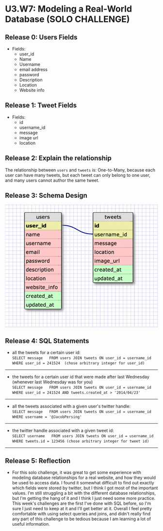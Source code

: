 # U3.W7: Modeling a Real-World Database (SOLO CHALLENGE)

## Release 0: Users Fields
 * Fields:
 	* user_id
 	* Name
 	* Username
 	* email address
 	* password
 	* Description
 	* Location
 	* Website info

## Release 1: Tweet Fields
 * Fields:
 	* id
 	* username_id
 	* message
 	* image url
 	* location

## Release 2: Explain the relationship
The relationship between `users` and `tweets` is: 
One-to-Many, because each user can have many tweets, but each tweet can only belong to one user, and many users cannot author the same tweet.


## Release 3: Schema Design
![schema](../imgs/challenge3.png)

## Release 4: SQL Statements
<!-- Include your SQL Statements. How can you make markdown files show blocks of code? -->
* all the tweets for a certain user id:  
	`SELECT message  
	FROM users JOIN tweets ON user_id = username_id  
	WHERE user_id = 241524 
(chose arbitrary integer for user_id)`  

* * *

* the tweets for a certain user id that were made after last Wednesday (whenever last Wednesday was for you)  
	`SELECT message  
	FROM users JOIN tweets ON user_id = username_id  
	WHERE user_id = 241524 AND tweets.created_at > '2014/04/23'`   

* * *

* all the tweets associated with a given user's twitter handle:  
	`SELECT message  
	FROM users JOIN tweets ON user_id = username_id  
	WHERE username = '@JacobPersing'`  

* * *

* the twitter handle associated with a given tweet id:  
	`SELECT username  
	FROM users JOIN tweets ON user_id = username_id  
	WHERE tweets.id = 123456 (chose arbitrary integer for tweet id)`   

* * * 

## Release 5: Reflection
* For this solo challenge, it was great to get some experience with modeling database relationships for a real website, and how they would be used to access data. I found it somewhat difficult to find out exactly which fields were stored by twitter, but I think I got most of the important values. I'm still struggling a bit with the different database relationships, but I'm getting the hang of it and I think I just need some more practice. This week's challenges are the first I've done with SQL before, so I'm sure I just need to keep at it and I'll get better at it. Overall I feel pretty comfortable with using select queries and joins, and didn't really find any part of this challenge to be tedious because I am learning a lot of useful information. 
